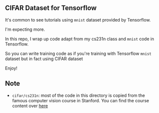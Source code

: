 ## CIFAR Dataset for Tensorflow

It's common to see tutorials using `mnist` dataset provided by Tensorflow.

I'm expecting more.

In this repo, I wrap up code adapt from my cs231n class and `mnist` code in Tensorflow.

So you can write training code as if you're training with Tensorflow `mnist` dataset but in fact using CIFAR dataset

Enjoy!

## Note

- `cifar/cs231n`: most of the code in this directory is copied from the famous computer vision course in Stanford. You can find the course content over [here](http://cs231n.stanford.edu)
